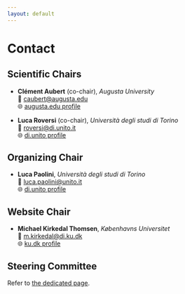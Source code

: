 ```yaml
---
layout: default
---
```


# Contact

## Scientific Chairs 

- **Clément Aubert** (co-chair), _Augusta University_  
  📧 [caubert@augusta.edu](mailto:caubert@augusta.edu)  
  🌐 [augusta.edu profile](https://spots.augusta.edu/caubert/)
  
- **Luca Roversi** (co-chair), _Università degli studi di Torino_  
  📧 [roversi@di.unito.it](mailto:roversi@di.unito.it)  
  🌐 [di.unito profile](http://www.di.unito.it/~rover/)

## Organizing Chair

- **Luca Paolini**, _Università degli studi di Torino_  
  📧 [luca.paolini@unito.it](mailto:luca.paolini@unito.it)  
  🌐 [di.unito profile](http://www.di.unito.it/~paolini/)

## Website Chair

- **Michael Kirkedal Thomsen**, _Københavns Universitet_  
  📧 [m.kirkedal@di.ku.dk](mailto:m.kirkedal@di.ku.dk)  
  🌐 [ku.dk profile](https://researchprofiles.ku.dk/en/persons/michael-kirkedal-thomsen)

## Steering Committee

Refer to [the dedicated page](../steering/).
